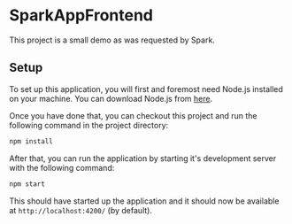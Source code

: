 # SparkAppFrontend

This project is a small demo as was requested by Spark.

## Setup
To set up this application, you will first and foremost need Node.js installed on your machine. You can download Node.js from [here](https://nodejs.org/en/download/).

Once you have done that, you can checkout this project and run the following command in the project directory:
```bash
npm install
```

After that, you can run the application by starting it's development server with the following command:
```bash
npm start
```

This should have started up the application and it should now be available at `http://localhost:4200/` (by default).
